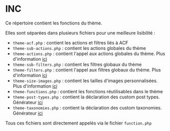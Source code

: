 # INC

Ce répertoire contient les fonctions du thème.

Elles sont séparées dans plusieurs fichiers pour une meilleure lisibilité :

- `theme-acf.php` : contient les actions et filtres liés à ACF
- `theme-sub-actions.php` : contient les actions globales du thème
- `theme-actions.php` : contient l'appel aux actions globales du thème. Plus d'information [ici](https://developer.wordpress.org/reference/functions/add_action/)
- `theme-sub-filters.php` : contient les filtres globaux du thème
- `theme-filters.php` : contient l'appel aux filtres globaux du thème. Plus d'information [ici](https://developer.wordpress.org/reference/functions/add_filter/)
- `theme-size-images.php` : contient les tailles d'images personnalisées. Plus d'information [ici](https://developer.wordpress.org/reference/functions/add_image_size/)
- `theme-functions.php` : contient les fonctions réutilisables dans le thème
- `theme-post-types.php` : contient la déclaration des custom post types. Générateur [ici](https://generatewp.com/post-type/)
- `theme-taxonomies.php` : contient la déclaration des custom taxonomies. Générateur [ici](https://generatewp.com/taxonomy/)

Tous ces fichiers sont directement appelés via le fichier `function.php`
